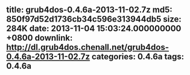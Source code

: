 title: grub4dos-0.4.6a-2013-11-02.7z
md5: 850f97d52d1736cb34c596e313944db5
size: 284K
date: 2013-11-04 15:03:24.000000000 +0800
downlink: http://dl.grub4dos.chenall.net/grub4dos-0.4.6a-2013-11-02.7z
categories: 0.4.6a
tags: 0.4.6a
---


